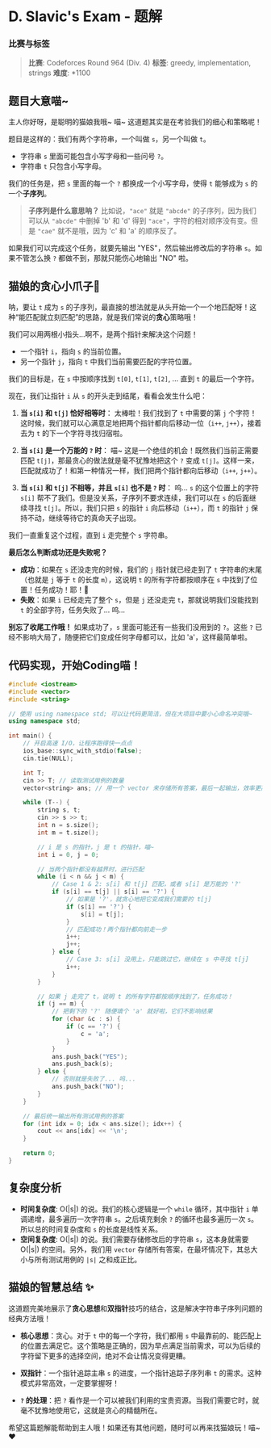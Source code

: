 # D. Slavic's Exam - 题解

### 比赛与标签
> **比赛**: Codeforces Round 964 (Div. 4)
> **标签**: greedy, implementation, strings
> **难度**: *1100

## 题目大意喵~
主人你好呀，是聪明的猫娘我哦~ 喵~ 这道题其实是在考验我们的细心和策略呢！

题目是这样的：我们有两个字符串，一个叫做 `s`，另一个叫做 `t`。
- 字符串 `s` 里面可能包含小写字母和一些问号 `?`。
- 字符串 `t` 只包含小写字母。

我们的任务是，把 `s` 里面的每一个 `?` 都换成一个小写字母，使得 `t` 能够成为 `s` 的一个**子序列**。

> **子序列是什么意思呐？**
> 比如说，`"ace"` 就是 `"abcde"` 的子序列，因为我们可以从 `"abcde"` 中删掉 'b' 和 'd' 得到 `"ace"`，字符的相对顺序没有变。但是 `"cae"` 就不是哦，因为 'c' 和 'a' 的顺序反了。

如果我们可以完成这个任务，就要先输出 "YES"，然后输出修改后的字符串 `s`。如果不管怎么换 `?` 都做不到，那就只能伤心地输出 "NO" 啦。

## 猫娘的贪心小爪子🐾
呐，要让 `t` 成为 `s` 的子序列，最直接的想法就是从头开始一个一个地匹配呀！这种“能匹配就立刻匹配”的思路，就是我们常说的**贪心**策略哦！

我们可以用两根小指头...啊不，是两个指针来解决这个问题！
- 一个指针 `i`，指向 `s` 的当前位置。
- 另一个指针 `j`，指向 `t` 中我们当前需要匹配的字符位置。

我们的目标是，在 `s` 中按顺序找到 `t[0]`, `t[1]`, `t[2]`, ... 直到 `t` 的最后一个字符。

现在，我们让指针 `i` 从 `s` 的开头走到结尾，看看会发生什么吧：

1.  **当 `s[i]` 和 `t[j]` 恰好相等时**：
    太棒啦！我们找到了 `t` 中需要的第 `j` 个字符！这时候，我们就可以心满意足地把两个指针都向后移动一位（`i++`, `j++`），接着去为 `t` 的下一个字符寻找归宿啦。

2.  **当 `s[i]` 是一个万能的 `?` 时**：
    喵~ 这是一个绝佳的机会！既然我们当前正需要匹配 `t[j]`，那最贪心的做法就是毫不犹豫地把这个 `?` 变成 `t[j]`。这样一来，匹配就成功了！和第一种情况一样，我们把两个指针都向后移动（`i++`, `j++`）。

3.  **当 `s[i]` 和 `t[j]` 不相等，并且 `s[i]` 也不是 `?` 时**：
    呜... `s` 的这个位置上的字符 `s[i]` 帮不了我们。但是没关系，子序列不要求连续，我们可以在 `s` 的后面继续寻找 `t[j]`。所以，我们只把 `s` 的指针 `i` 向后移动（`i++`），而 `t` 的指针 `j` 保持不动，继续等待它的真命天子出现。

我们一直重复这个过程，直到 `i` 走完整个 `s` 字符串。

**最后怎么判断成功还是失败呢？**
- **成功**：如果在 `s` 还没走完的时候，我们的 `j` 指针就已经走到了 `t` 字符串的末尾（也就是 `j` 等于 `t` 的长度 `m`），这说明 `t` 的所有字符都按顺序在 `s` 中找到了位置！任务成功！耶！🎉
- **失败**：如果 `i` 已经走完了整个 `s`，但是 `j` 还没走完 `t`，那就说明我们没能找到 `t` 的全部字符，任务失败了... 呜...

**别忘了收尾工作哦！**
如果成功了，`s` 里面可能还有一些我们没用到的 `?`。这些 `?` 已经不影响大局了，随便把它们变成任何字母都可以，比如 'a'，这样最简单啦。

## 代码实现，开始Coding喵！
```cpp
#include <iostream>
#include <vector>
#include <string>

// 使用 using namespace std; 可以让代码更简洁，但在大项目中要小心命名冲突哦~
using namespace std;

int main() {
    // 开启高速 I/O，让程序跑得快一点点
    ios_base::sync_with_stdio(false);
    cin.tie(NULL);

    int T;
    cin >> T; // 读取测试用例的数量
    vector<string> ans; // 用一个 vector 来存储所有答案，最后一起输出，效率更高喵

    while (T--) {
        string s, t;
        cin >> s >> t;
        int n = s.size();
        int m = t.size();

        // i 是 s 的指针，j 是 t 的指针，喵~
        int i = 0, j = 0;

        // 当两个指针都没有越界时，进行匹配
        while (i < n && j < m) {
            // Case 1 & 2: s[i] 和 t[j] 匹配，或者 s[i] 是万能的 '?'
            if (s[i] == t[j] || s[i] == '?') {
                // 如果是 '?'，就贪心地把它变成我们需要的 t[j]
                if (s[i] == '?') {
                    s[i] = t[j];
                }
                // 匹配成功！两个指针都向前走一步
                i++;
                j++;
            } else {
                // Case 3: s[i] 没用上，只能跳过它，继续在 s 中寻找 t[j]
                i++;
            }
        }

        // 如果 j 走完了 t，说明 t 的所有字符都按顺序找到了，任务成功！
        if (j == m) {
            // 把剩下的 '?' 随便填个 'a' 就好啦，它们不影响结果
            for (char &c : s) {
                if (c == '?') {
                    c = 'a';
                }
            }
            ans.push_back("YES");
            ans.push_back(s);
        } else {
            // 否则就是失败了... 呜...
            ans.push_back("NO");
        }
    }

    // 最后统一输出所有测试用例的答案
    for (int idx = 0; idx < ans.size(); idx++) {
        cout << ans[idx] << '\n';
    }

    return 0;
}
```

## 复杂度分析
- **时间复杂度**: O(|s|) 的说。我们的核心逻辑是一个 `while` 循环，其中指针 `i` 单调递增，最多遍历一次字符串 `s`。之后填充剩余 `?` 的循环也最多遍历一次 `s`。所以总的时间复杂度和 `s` 的长度是线性关系。
- **空间复杂度**: O(|s|) 的说。我们需要存储修改后的字符串 `s`，这本身就需要 O(|s|) 的空间。另外，我们用 `vector` 存储所有答案，在最坏情况下，其总大小与所有测试用例的 `|s|` 之和成正比。

## 猫娘的智慧总结 ✨
这道题完美地展示了**贪心思想**和**双指针**技巧的结合，这是解决字符串子序列问题的经典方法哦！

- **核心思想**：贪心。对于 `t` 中的每一个字符，我们都用 `s` 中最靠前的、能匹配上的位置去满足它。这个策略是正确的，因为早点满足当前需求，可以为后续的字符留下更多的选择空间，绝对不会让情况变得更糟。

- **双指针**：一个指针追踪主串 `s` 的进度，一个指针追踪子序列串 `t` 的需求。这种模式非常高效，一定要掌握呀！

- **`?` 的处理**：把 `?` 看作是一个可以被我们利用的宝贵资源。当我们需要它时，就毫不犹豫地使用它，这就是贪心的精髓所在。

希望这篇题解能帮助到主人哦！如果还有其他问题，随时可以再来找猫娘玩！喵~ ❤️